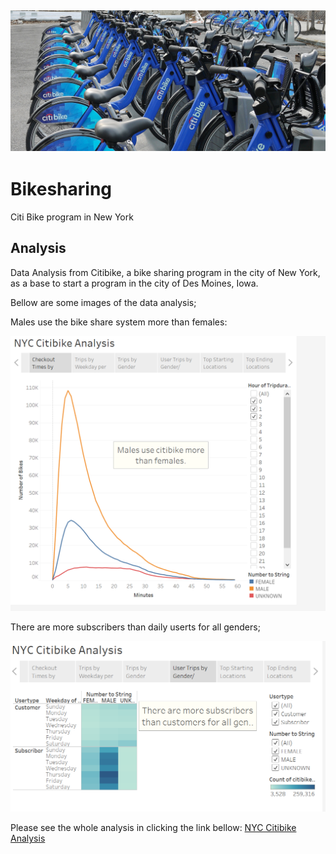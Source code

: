 ## ![this is an image](https://github.com/Fbullman/Bikesharing/blob/main/citibike.png)
# Bikesharing
Citi Bike program in New York


## Analysis

Data Analysis from Citibike, a bike sharing program in the city of New York, as a base to start a program in the city of Des Moines, Iowa.

Bellow are some images of the data analysis;

Males use the bike share system more than females:

![This is an image](https://github.com/Fbullman/Bikesharing/blob/main/Checkout%20by%20times.png)


There are more subscribers than daily userts for all genders;

![This is an image](https://github.com/Fbullman/Bikesharing/blob/main/User%20trips%20by%20gender.png)


Please see the whole analysis in clicking the link bellow:
[NYC Citibike Analysis](https://public.tableau.com/shared/6R23J337S?:display_count=n&:origin=viz_share_link)
